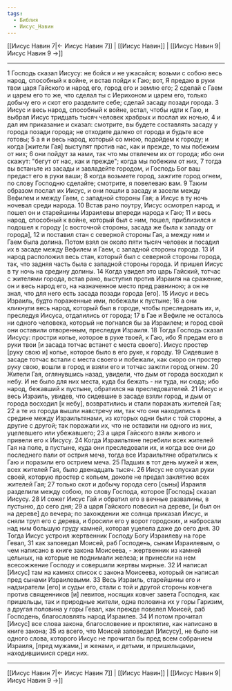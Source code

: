 ```yaml
---
tags:
  - Библия
  - Иисус_Навин
---
```

[[Иисус Навин 7|← Иисус Навин 7]] | [[Иисус Навин]] | [[Иисус Навин 9|Иисус Навин 9 →]]

---
1 Господь сказал Иисусу: не бойся и не ужасайся; возьми с собою весь народ, способный к войне, и встав пойди к Гаю; вот, Я предаю в руки твои царя Гайского и народ его, город его и землю его;
2 сделай с Гаем и царем его то же, что сделал ты с Иерихоном и царем его, только добычу его и скот его разделите себе; сделай засаду позади города.
3 Иисус и весь народ, способный к войне, встал, чтобы идти к Гаю, и выбрал Иисус тридцать тысяч человек храбрых и послал их ночью,
4 и дал им приказание и сказал: смотрите, вы будете составлять засаду у города позади города; не отходите далеко от города и будьте все готовы;
5 а я и весь народ, который со мною, подойдем к городу; и когда [жители Гая] выступят против нас, как и прежде, то мы побежим от них;
6 они пойдут за нами, так что мы отвлечем их от города; ибо они скажут: "бегут от нас, как и прежде"; когда мы побежим от них,
7 тогда вы встаньте из засады и завладейте городом, и Господь Бог ваш предаст его в руки ваши;
8 когда возьмете город, зажгите город огнем, по слову Господню сделайте; смотрите, я повелеваю вам.
9 Таким образом послал их Иисус, и они пошли в засаду и засели между Вефилем и между Гаем, с западной стороны Гая; а Иисус в ту ночь ночевал среди народа.
10 Встав рано поутру, Иисус осмотрел народ, и пошел он и старейшины Израилевы впереди народа к Гаю;
11 и весь народ, способный к войне, который был с ним, пошел, приблизился и подошел к городу [с восточной стороны, засада же была к западу от города],
12 и поставил стан с северной стороны Гая, а между ним и Гаем была долина. Потом взял он около пяти тысяч человек и посадил их в засаде между Вефилем и Гаем, с западной стороны города.
13 И народ расположил весь стан, который был с северной стороны города, так, что задняя часть была с западной стороны города. И пришел Иисус в ту ночь на средину долины.
14 Когда увидел это царь Гайский, тотчас с жителями города, встав рано, выступил против Израиля на сражение, он и весь народ его, на назначенное место пред равниною; а он не знал, что для него есть засада позади города [его].
15 Иисус и весь Израиль, будто пораженные ими, побежали к пустыне;
16 а они кликнули весь народ, который был в городе, чтобы преследовать их, и, преследуя Иисуса, отдалились от города;
17 в Гае и Вефиле не осталось ни одного человека, который не погнался бы за Израилем; и город свой они оставили отворенным, преследуя Израиля.
18 Тогда Господь сказал Иисусу: простри копье, которое в руке твоей, к Гаю, ибо Я предам его в руки твои [и засада тотчас встанет с места своего]. Иисус простер [руку свою и] копье, которое было в его руке, к городу.
19 Сидевшие в засаде тотчас встали с места своего и побежали, как скоро он простер руку свою, вошли в город и взяли его и тотчас зажгли город огнем.
20 Жители Гая, оглянувшись назад, увидели, что дым от города восходил к небу. И не было для них места, куда бы бежать - ни туда, ни сюда; ибо народ, бежавший к пустыне, обратился на преследователей.
21 Иисус и весь Израиль, увидев, что сидевшие в засаде взяли город, и дым от города восходил [к небу], возвратились и стали поражать жителей Гая;
22 а те из города вышли навстречу им, так что они находились в средине между Израильтянами, из которых одни были с той стороны, а другие с другой; так поражали их, что не оставили ни одного из них, уцелевшего или убежавшего;
23 а царя Гайского взяли живого и привели его к Иисусу.
24 Когда Израильтяне перебили всех жителей Гая на поле, в пустыне, куда они преследовали их, и когда все они до последнего пали от острия меча, тогда все Израильтяне обратились к Гаю и поразили его острием меча.
25 Падших в тот день мужей и жен, всех жителей Гая, было двенадцать тысяч.
26 Иисус не опускал руки своей, которую простер с копьем, доколе не предал заклятию всех жителей Гая;
27 только скот и добычу города сего [сыны] Израиля разделили между собою, по слову Господа, которое [Господь] сказал Иисусу.
28 И сожег Иисус Гай и обратил его в вечные развалины, в пустыню, до сего дня;
29 а царя Гайского повесил на дереве, [и был он на дереве] до вечера; по захождении же солнца приказал Иисус, и сняли труп его с дерева, и бросили его у ворот городских, и набросали над ним большую груду камней, которая уцелела даже до сего дня.
30 Тогда Иисус устроил жертвенник Господу Богу Израилеву на горе Гевал,
31 как заповедал Моисей, раб Господень, сынам Израилевым, о чем написано в книге закона Моисеева, - жертвенник из камней цельных, на которые не поднимали железа; и принесли на нем всесожжение Господу и совершили жертвы мирные.
32 И написал [Иисус] там на камнях список с закона Моисеева, который он написал пред сынами Израилевыми.
33 Весь Израиль, старейшины его и надзиратели [его] и судьи его, стали с той и другой стороны ковчега против священников [и] левитов, носящих ковчег завета Господня, как пришельцы, так и природные жители, одна половина их у горы Гаризим, а другая половина у горы Гевал, как прежде повелел Моисей, раб Господень, благословлять народ Израилев.
34 И потом прочитал [Иисус] все слова закона, благословение и проклятие, как написано в книге закона;
35 из всего, что Моисей заповедал [Иисусу], не было ни одного слова, которого Иисус не прочитал бы пред всем собранием Израиля, [пред мужами,] и женами, и детьми, и пришельцами, находившимися среди них.

---
[[Иисус Навин 7|← Иисус Навин 7]] | [[Иисус Навин]] | [[Иисус Навин 9|Иисус Навин 9 →]]